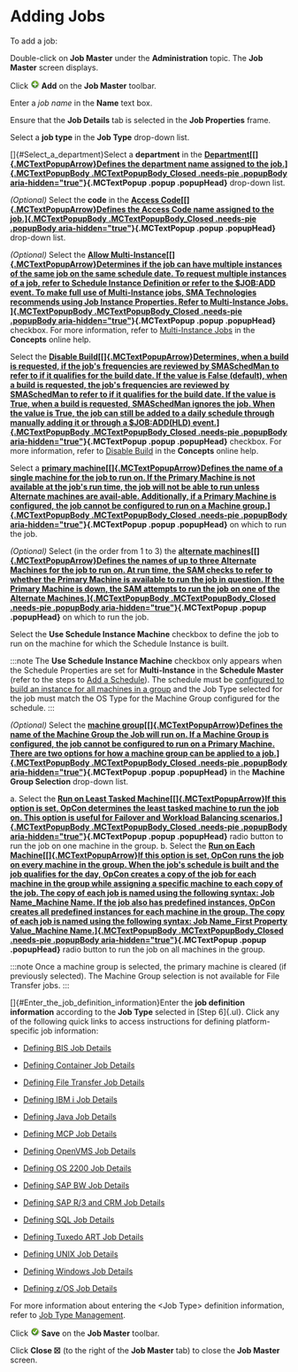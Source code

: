 # Adding Jobs

To add a job:

Double-click on **Job Master** under the **Administration** topic. The
**Job Master** screen displays.

Click ![Add icon](../../../Resources/Images/EM/EMadd.png "Add icon") **Add** on the
**Job Master** toolbar.

Enter a *job name* in the **Name** text box.

Ensure that the **Job Details** tab is selected in the **Job
Properties** frame.

Select a **job type** in the **Job Type** drop-down list.

[]{#Select_a_department}Select a **department** in the **[Department[[]{.MCTextPopupArrow}Defines the department name assigned
to the job.]{.MCTextPopupBody .MCTextPopupBody_Closed .needs-pie
.popupBody aria-hidden="true"}](javascript:void(0)){.MCTextPopup .popup
.popupHead}** drop-down list.

*(Optional)* Select the **code** in the **[Access Code[[]{.MCTextPopupArrow}Defines the Access Code name assigned to the
job.]{.MCTextPopupBody .MCTextPopupBody_Closed .needs-pie .popupBody
aria-hidden="true"}](javascript:void(0)){.MCTextPopup .popup
.popupHead}** drop-down list.

*(Optional)* Select the **[Allow Multi-Instance[[]{.MCTextPopupArrow}Determines if the job can have
multiple instances of the same job on the same schedule date. To request
multiple instances of a job, refer to Schedule Instance Definition or
refer to the \$JOB:ADD event. To make full use of Multi-Instance jobs,
SMA Technologies recommends using Job Instance Properties. Refer to
Multi-Instance Jobs. ]{.MCTextPopupBody .MCTextPopupBody_Closed
.needs-pie .popupBody
aria-hidden="true"}](javascript:void(0)){.MCTextPopup .popup
.popupHead}** checkbox. For more information, refer to [Multi-Instance Jobs](../../../operations/job-names.md#Multi-In) in
the **Concepts** online help.

Select the **[Disable Build[[]{.MCTextPopupArrow}Determines, when a build is requested, if the job\'s frequencies are reviewed by
SMASchedMan to refer to if it qualifies for the build date. If the value
is False (default), when a build is requested, the job\'s frequencies
are reviewed by SMASchedMan to refer to if it qualifies for the build
date. If the value is True, when a build is requested, SMASchedMan
ignores the job. When the value is True, the job can still be added to a
daily schedule through manually adding it or through a \$JOB:ADD(HLD)
event.]{.MCTextPopupBody .MCTextPopupBody_Closed .needs-pie .popupBody
aria-hidden="true"}](javascript:void(0)){.MCTextPopup .popup
.popupHead}** checkbox. For more information, refer to [Disable Build](../../../objects/jobs.md#disable-build) in the **Concepts** online
help.

Select a **[primary machine[[]{.MCTextPopupArrow}Defines the name of a single machine for the job to run on. If the Primary Machine is not
available at the job\'s run time, the job will not be able to run unless
Alternate machines are avail-able. Additionally, if a Primary Machine is
configured, the job cannot be configured to run on a Machine
group.]{.MCTextPopupBody .MCTextPopupBody_Closed .needs-pie .popupBody
aria-hidden="true"}](javascript:void(0)){.MCTextPopup .popup
.popupHead}** on which to run the job.

*(Optional)* Select (in the order from 1 to 3) the
**[alternate machines[[]{.MCTextPopupArrow}Defines the names of up to three Alternate Machines for the job to run on. At run time, the SAM
checks to refer to whether the Primary Machine is available to run the
job in question. If the Primary Machine is down, the SAM attempts to run
the job on one of the Alternate Machines.]{.MCTextPopupBody
.MCTextPopupBody_Closed .needs-pie .popupBody
aria-hidden="true"}](javascript:void(0)){.MCTextPopup .popup
.popupHead}** on which to run the job.

Select the **Use Schedule Instance Machine** checkbox to define the job
to run on the machine for which the Schedule Instance is built.

:::note
The **Use Schedule Instance Machine** checkbox only appears when the Schedule Properties are set for **Multi-Instance** in the **Schedule Master** (refer to the steps to [Add a Schedule](Adding-Schedules.md)). The schedule must be [configured to build an instance for all machines in a group](Defining-Schedule-Instances-for-Machines.md) and the Job Type selected for the job must match the OS Type for the Machine Group configured for the schedule.
:::

*(Optional)* Select the **[machine group[[]{.MCTextPopupArrow}Defines the name of the Machine Group the Job
will run on. If a Machine Group is configured, the job cannot be
configured to run on a Primary Machine. There are two options for how a
machine group can be applied to a job.]{.MCTextPopupBody
.MCTextPopupBody_Closed .needs-pie .popupBody
aria-hidden="true"}](javascript:void(0)){.MCTextPopup .popup
.popupHead}** in the **Machine Group Selection** drop-down list.

a.  Select the **[Run on Least Tasked Machine[[]{.MCTextPopupArrow}If     this option is set, OpCon determines the least tasked machine to run
    the job on. This option is useful for Failover and Workload
    Balancing scenarios.]{.MCTextPopupBody .MCTextPopupBody_Closed
    .needs-pie .popupBody
    aria-hidden="true"}](javascript:void(0)){.MCTextPopup .popup
    .popupHead}** radio button to run the job on one machine in the
    group.
b.  Select the **[Run on Each Machine[[]{.MCTextPopupArrow}If this     option is set, OpCon runs the job on every machine in the group.
    When the job\'s schedule is built and the job qualifies for the day,
    OpCon creates a copy of the job for each machine in the group while
    assigning a specific machine to each copy of the job. The copy of
    each job is named using the following syntax: Job Name_Machine Name.
    If the job also has predefined instances, OpCon creates all
    predefined instances for each machine in the group. The copy of each
    job is named using the following syntax: Job Name_First Property
    Value_Machine Name.]{.MCTextPopupBody .MCTextPopupBody_Closed
    .needs-pie .popupBody
    aria-hidden="true"}](javascript:void(0)){.MCTextPopup .popup
    .popupHead}** radio button to run the job on all machines in the
    group.

:::note
Once a machine group is selected, the primary machine is cleared (if previously selected). The Machine Group selection is not available for File Transfer jobs.
:::

[]{#Enter_the_job_definition_information}Enter the **job definition information** according to the **Job Type** selected in [Step 6]{.ul}.
Click any of the following quick links to access instructions for
defining platform-specific job information:

- [Defining BIS Job     Details](Job-Type-Management.md#Defining_BIS_Job_Details)
- [Defining Container Job     Details](Job-Type-Management.md#Defining_Container_Job_Details)
- [Defining File Transfer Job     Details](Job-Type-Management.md#Defining_File_Transfer_Job_Details)
- [Defining IBM i Job     Details](Job-Type-Management.md#Defining_IBM_i_Job_Details)
- [Defining Java Job     Details](Job-Type-Management.md#Defining_Java_Job_Details)
- [Defining MCP Job     Details](Job-Type-Management.md#Define_MCP_Job_Details)
- [Defining OpenVMS Job     Details](Job-Type-Management.md#Defining_OpenVMS_Job_Details)
- [Defining OS 2200 Job     Details](Job-Type-Management.md#Defining_OS_2200_Job_Details)
- [Defining SAP BW Job     Details](Job-Type-Management.md#Defining_SAP_BW_Job_Details)
- [Defining SAP R/3 and CRM Job     Details](Job-Type-Management.md#Defining_SAP_R/3_and_CRM_Job_Details)
- [Defining SQL Job     Details](Job-Type-Management.md#Defining_SQL_Job_Details)

- [Defining Tuxedo ART Job     Details](Job-Type-Management.md#Defining_Tuxedo_Job_Details)
- [Defining UNIX Job     Details](Job-Type-Management.md#Defining_UNIX_Job_Details)
- [Defining Windows Job     Details](Job-Type-Management.md#Defining_Windows_Job_Details)
- [Defining z/OS Job     Details](Job-Type-Management.md#Defining_z/OS_Job_Details)

For more information about entering the \<Job Type\> definition
information, refer to [Job Type Management](Job-Type-Management.md).

Click ![Save icon](../../../Resources/Images/EM/EMsave.png "Save icon") **Save** on
the **Job Master** toolbar.

Click **Close ☒** (to the right of the **Job Master** tab) to close the
**Job Master** screen.

